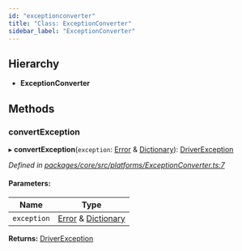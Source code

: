 ```yaml
---
id: "exceptionconverter"
title: "Class: ExceptionConverter"
sidebar_label: "ExceptionConverter"
---
```


## Hierarchy

* **ExceptionConverter**

## Methods

### convertException

▸ **convertException**(`exception`: [Error](driverexception.md#error) & [Dictionary](../index.md#dictionary)): [DriverException](driverexception.md)

*Defined in [packages/core/src/platforms/ExceptionConverter.ts:7](https://github.com/mikro-orm/mikro-orm/blob/8766baa31/packages/core/src/platforms/ExceptionConverter.ts#L7)*

#### Parameters:

Name | Type |
------ | ------ |
`exception` | [Error](driverexception.md#error) & [Dictionary](../index.md#dictionary) |

**Returns:** [DriverException](driverexception.md)
